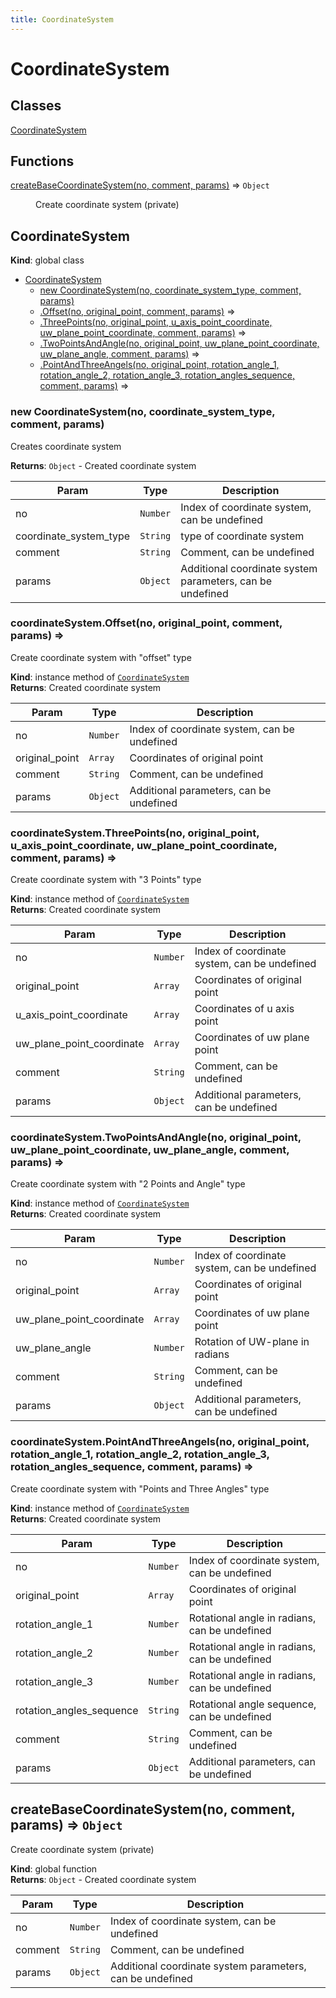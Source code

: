 ```yaml
---
title: CoordinateSystem
---
```


# CoordinateSystem

## Classes

<dl>
<dt><a href="#CoordinateSystem">CoordinateSystem</a></dt>
<dd></dd>
</dl>

## Functions

<dl>
<dt><a href="#createBaseCoordinateSystem">createBaseCoordinateSystem(no, comment, params)</a> ⇒ <code>Object</code></dt>
<dd><p>Create coordinate system (private)</p>
</dd>
</dl>

<a name="CoordinateSystem"></a>

## CoordinateSystem
**Kind**: global class  

* [CoordinateSystem](#CoordinateSystem)
    * [new CoordinateSystem(no, coordinate_system_type, comment, params)](#new_CoordinateSystem_new)
    * [.Offset(no, original_point, comment, params)](#CoordinateSystem+Offset) ⇒
    * [.ThreePoints(no, original_point, u_axis_point_coordinate, uw_plane_point_coordinate, comment, params)](#CoordinateSystem+ThreePoints) ⇒
    * [.TwoPointsAndAngle(no, original_point, uw_plane_point_coordinate, uw_plane_angle, comment, params)](#CoordinateSystem+TwoPointsAndAngle) ⇒
    * [.PointAndThreeAngels(no, original_point, rotation_angle_1, rotation_angle_2, rotation_angle_3, rotation_angles_sequence, comment, params)](#CoordinateSystem+PointAndThreeAngels) ⇒

<a name="new_CoordinateSystem_new"></a>

### new CoordinateSystem(no, coordinate_system_type, comment, params)
Creates coordinate system

**Returns**: <code>Object</code> - Created coordinate system  

| Param | Type | Description |
| --- | --- | --- |
| no | <code>Number</code> | Index of coordinate system, can be undefined |
| coordinate_system_type | <code>String</code> | type of coordinate system |
| comment | <code>String</code> | Comment, can be undefined |
| params | <code>Object</code> | Additional coordinate system parameters, can be undefined |

<a name="CoordinateSystem+Offset"></a>

### coordinateSystem.Offset(no, original_point, comment, params) ⇒
Create  coordinate system with "offset" type

**Kind**: instance method of [<code>CoordinateSystem</code>](#CoordinateSystem)  
**Returns**: Created coordinate system  

| Param | Type | Description |
| --- | --- | --- |
| no | <code>Number</code> | Index of coordinate system, can be undefined |
| original_point | <code>Array</code> | Coordinates of original point |
| comment | <code>String</code> | Comment, can be undefined |
| params | <code>Object</code> | Additional parameters, can be undefined |

<a name="CoordinateSystem+ThreePoints"></a>

### coordinateSystem.ThreePoints(no, original_point, u_axis_point_coordinate, uw_plane_point_coordinate, comment, params) ⇒
Create  coordinate system with "3 Points" type

**Kind**: instance method of [<code>CoordinateSystem</code>](#CoordinateSystem)  
**Returns**: Created coordinate system  

| Param | Type | Description |
| --- | --- | --- |
| no | <code>Number</code> | Index of coordinate system, can be undefined |
| original_point | <code>Array</code> | Coordinates of original point |
| u_axis_point_coordinate | <code>Array</code> | Coordinates of u axis point |
| uw_plane_point_coordinate | <code>Array</code> | Coordinates of uw plane point |
| comment | <code>String</code> | Comment, can be undefined |
| params | <code>Object</code> | Additional parameters, can be undefined |

<a name="CoordinateSystem+TwoPointsAndAngle"></a>

### coordinateSystem.TwoPointsAndAngle(no, original_point, uw_plane_point_coordinate, uw_plane_angle, comment, params) ⇒
Create  coordinate system with "2 Points and Angle" type

**Kind**: instance method of [<code>CoordinateSystem</code>](#CoordinateSystem)  
**Returns**: Created coordinate system  

| Param | Type | Description |
| --- | --- | --- |
| no | <code>Number</code> | Index of coordinate system, can be undefined |
| original_point | <code>Array</code> | Coordinates of original point |
| uw_plane_point_coordinate | <code>Array</code> | Coordinates of uw plane point |
| uw_plane_angle | <code>Number</code> | Rotation of UW-plane in radians |
| comment | <code>String</code> | Comment, can be undefined |
| params | <code>Object</code> | Additional parameters, can be undefined |

<a name="CoordinateSystem+PointAndThreeAngels"></a>

### coordinateSystem.PointAndThreeAngels(no, original_point, rotation_angle_1, rotation_angle_2, rotation_angle_3, rotation_angles_sequence, comment, params) ⇒
Create  coordinate system with "Points and Three Angles" type

**Kind**: instance method of [<code>CoordinateSystem</code>](#CoordinateSystem)  
**Returns**: Created coordinate system  

| Param | Type | Description |
| --- | --- | --- |
| no | <code>Number</code> | Index of coordinate system, can be undefined |
| original_point | <code>Array</code> | Coordinates of original point |
| rotation_angle_1 | <code>Number</code> | Rotational angle in radians, can be undefined |
| rotation_angle_2 | <code>Number</code> | Rotational angle in radians, can be undefined |
| rotation_angle_3 | <code>Number</code> | Rotational angle in radians, can be undefined |
| rotation_angles_sequence | <code>String</code> | Rotational angle sequence, can be undefined |
| comment | <code>String</code> | Comment, can be undefined |
| params | <code>Object</code> | Additional parameters, can be undefined |

<a name="createBaseCoordinateSystem"></a>

## createBaseCoordinateSystem(no, comment, params) ⇒ <code>Object</code>
Create coordinate system (private)

**Kind**: global function  
**Returns**: <code>Object</code> - Created coordinate system  

| Param | Type | Description |
| --- | --- | --- |
| no | <code>Number</code> | Index of coordinate system, can be undefined |
| comment | <code>String</code> | Comment, can be undefined |
| params | <code>Object</code> | Additional coordinate system parameters, can be undefined |

